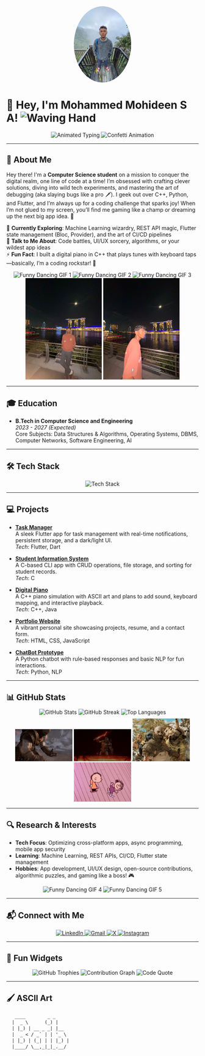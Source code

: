 <div align="center">
  <img src="profile-pic.jpg" width="150" style="border-radius: 50%;" alt="Profile Picture"/>
</div>

# 🎉 Hey, I'm Mohammed Mohideen S A! <img src="https://media.giphy.com/media/hvRJCLFzcasrR4ia7z/giphy.gif" width="25px" alt="Waving Hand"/>

<div align="center">
  <img src="https://readme-typing-svg.herokuapp.com?font=JetBrains+Mono&size=32¢er=true&vCenter=true&width=700&height=80&color=FF6F61&lines=CSE+Code+Crusader;Bug+Slayer+Extraordinaire;Let’s+Build+Epic+Tech+Adventures!" alt="Animated Typing"/>
  <img src="https://media.giphy.com/media/3o6ZtaO9BZHcOjmErm/giphy.gif" width="100" alt="Confetti Animation"/>
</div>

---

## 🌟 About Me

Hey there! I'm a **Computer Science student** on a mission to conquer the digital realm, one line of code at a time! I’m obsessed with crafting clever solutions, diving into wild tech experiments, and mastering the art of debugging (aka slaying bugs like a pro 🗡️). I geek out over C++, Python, and Flutter, and I’m always up for a coding challenge that sparks joy! When I’m not glued to my screen, you’ll find me gaming like a champ or dreaming up the next big app idea. 🚀

🌱 **Currently Exploring**: Machine Learning wizardry, REST API magic, Flutter state management (Bloc, Provider), and the art of CI/CD pipelines  
💬 **Talk to Me About**: Code battles, UI/UX sorcery, algorithms, or your wildest app ideas  
⚡ **Fun Fact**: I built a digital piano in C++ that plays tunes with keyboard taps—basically, I’m a coding rockstar! 🎹

<div align="center">
  <img src="https://media.giphy.com/media/26gsjCZzpKH5NQUqQ/giphy.gif" width="150" alt="Funny Dancing GIF 1"/>
  <img src="https://media.giphy.com/media/l0MYt5jPR6QX5pnqM/giphy.gif" width="150" alt="Funny Dancing GIF 2"/>
  <img src="https://media.giphy.com/media/3o7TKz9bC2kW4k0i7e/giphy.gif" width="150" alt="Funny Dancing GIF 3"/>
</div>

<div align="center">
  <img src="photo1.jpg" width="200" alt="Photo 1"/>
  <img src="photo2.jpg" width="200" alt="Photo 2"/>
</div>

---

## 🎓 Education

- **B.Tech in Computer Science and Engineering**  
  *2023 - 2027 (Expected)*  
  Core Subjects: Data Structures & Algorithms, Operating Systems, DBMS, Computer Networks, Software Engineering, AI

---

## 🛠️ Tech Stack

<div align="center">
  <img src="https://skillicons.dev/icons?i=c,cpp,python,dart,java,sql,flutter,android,html,css,js,git,github,vscode&theme=light" alt="Tech Stack"/>
</div>

---

## 💻 Projects

- **[Task Manager](https://github.com/Mohideen2005/task_manager)**  
  A sleek Flutter app for task management with real-time notifications, persistent storage, and a dark/light UI.  
  *Tech*: Flutter, Dart  

- **[Student Information System](https://github.com/Mohideen2005)**  
  A C-based CLI app with CRUD operations, file storage, and sorting for student records.  
  *Tech*: C  

- **[Digital Piano](https://github.com/Mohideen2005)**  
  A C++ piano simulation with ASCII art and plans to add sound, keyboard mapping, and interactive playback.  
  *Tech*: C++, Java  

- **[Portfolio Website](https://github.com/Mohideen2005)**  
  A vibrant personal site showcasing projects, resume, and a contact form.  
  *Tech*: HTML, CSS, JavaScript  

- **[ChatBot Prototype](https://github.com/Mohideen2005)**  
  A Python chatbot with rule-based responses and basic NLP for fun interactions.  
  *Tech*: Python, NLP  

---

## 📊 GitHub Stats

<div align="center" style="animation: bounce 2s infinite;">
  <img src="https://github-readme-stats.vercel.app/api?username=Mohideen2005&show_icons=true&theme=gruvbox&hide_border=true" alt="GitHub Stats"/>
  <img src="https://github-readme-streak-stats.herokuapp.com/?user=Mohideen2005&theme=gruvbox&hide_border=true" alt="GitHub Streak"/>
  <img src="https://github-readme-stats.vercel.app/api/top-langs/?username=Mohideen2005&layout=compact&theme=gruvbox&hide_border=true" alt="Top Languages"/>
</div>

<style>
@keyframes bounce {
  0%, 100% { transform: translateY(0); }
  50% { transform: translateY(-10px); }
}
</style>

<div align="center">
  <img src="giphy.gif" width="150" alt="GIF 1"/>
  <img src="giphy (1).gif" width="150" alt="GIF 2"/>
  <img src="giphy (2).gif" width="150" alt="GIF 3"/>
  <img src="giphy (3).gif" width="150" alt="GIF 4"/>
</div>

---

## 🔍 Research & Interests

- **Tech Focus**: Optimizing cross-platform apps, async programming, mobile app security  
- **Learning**: Machine Learning, REST APIs, CI/CD, Flutter state management  
- **Hobbies**: App development, UI/UX design, open-source contributions, algorithmic puzzles, and gaming like a boss! 🎮

<div align="center">
  <img src="https://media.giphy.com/media/13HgwGsXF0aiGY/giphy.gif" width="150" alt="Funny Dancing GIF 4"/>
  <img src="https://media.giphy.com/media/3ohhwytHcusSCnRnKk/giphy.gif" width="150" alt="Funny Dancing GIF 5"/>
</div>

---

## 📬 Connect with Me

<div align="center">
  <a href="https://www.linkedin.com/in/mohideensa2005/" target="_blank">
    <img src="https://img.shields.io/badge/LinkedIn-0077B5?style=flat-square&logo=linkedin&logoColor=white" alt="LinkedIn"/>
  </a>
  <a href="mailto:9923004120@klu.ac.in" target="_blank">
    <img src="https://img.shields.io/badge/Gmail-D14836?style=flat-square&logo=gmail&logoColor=white" alt="Gmail"/>
  </a>
  <a href="https://x.com/Mohideen2005" target="_blank">
    <img src="https://img.shields.io/badge/X-000000?style=flat-square&logo=x&logoColor=white" alt="X"/>
  </a>
  <a href="https://www.instagram.com/mohideen._.s.a/" target="_blank">
    <img src="https://img.shields.io/badge/Instagram-E4405F?style=flat-square&logo=instagram&logoColor=white" alt="Instagram"/>
  </a>
</div>

---

## 🎨 Fun Widgets

<div align="center">
  <img src="https://github-profile-trophy.vercel.app/?username=Mohideen2005&theme=gruvbox&no-frame=true" alt="GitHub Trophies"/>
  <img src="https://github-readme-activity-graph.vercel.app/graph?username=Mohideen2005&theme=gruvbox" alt="Contribution Graph"/>
  <img src="https://quotes-github-readme.vercel.app/api?type=horizontal&theme=radical" alt="Code Quote"/>
</div>

---

## 🖌️ ASCII Art

```ascii
   ____        _ _       
  |  _ \      (_) |      
  | |_) | __ _ _| |__   
  |  _ < / _` | | '_ \  
  | |_) | (_| | | |_) | 
  |____/ \__,_|_|_.__/ 
